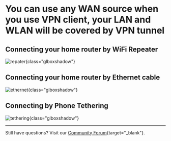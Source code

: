 # You can use any WAN source when you use VPN client, your LAN and WLAN will be covered by VPN tunnel

## Connecting your home router by WiFi Repeater

![repater](https://static.gl-inet.com/docs/router/en/4/faq/wan_source_vpn/repeater.jpg){class="glboxshadow"}

## Connecting your home router by Ethernet cable

![ethernet](https://static.gl-inet.com/docs/router/en/4/faq/wan_source_vpn/ethernet.jpg){class="glboxshadow"}

## Connecting by Phone Tethering

![tethering](https://static.gl-inet.com/docs/router/en/4/faq/wan_source_vpn/tethering.jpg){class="glboxshadow"}

---

Still have questions? Visit our [Community Forum](https://forum.gl-inet.com){target="_blank"}.